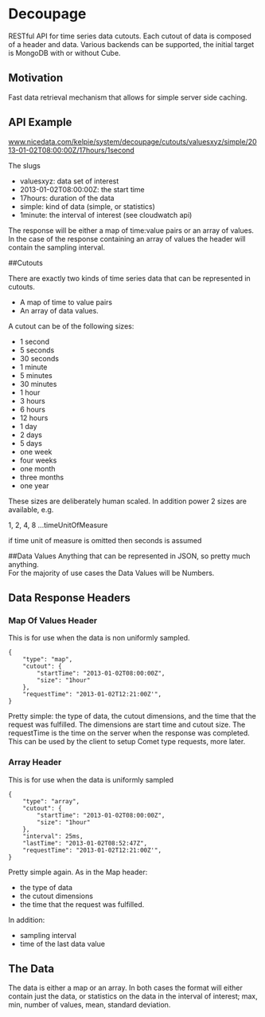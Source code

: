 Decoupage
=========

RESTful API for time series data cutouts.  Each cutout of data is 
composed of a header and data.  Various backends can be supported, the
initial target is MongoDB with or without Cube.

## Motivation

Fast data retrieval mechanism that allows for simple server side caching.

## API Example

www.nicedata.com/kelpie/system/decoupage/cutouts/valuesxyz/simple/2013-01-02T08:00:00Z/17hours/1second

The slugs

* valuesxyz: data set of interest
* 2013-01-02T08:00:00Z: the start time
* 17hours: duration of the data
* simple: kind of data (simple, or statistics)
* 1minute: the interval of interest (see cloudwatch api)

The response will be either a map of time:value pairs or an array of values.  In the
case of the response containing an array of values the header will contain the sampling interval.

##Cutouts

There are exactly two kinds of time series data that can be represented in
cutouts.  

* A map of time to value pairs 
* An array of data values. 

A cutout can be of the following sizes:

* 1 second
* 5 seconds
* 30 seconds
* 1 minute
* 5 minutes
* 30 minutes
* 1 hour
* 3 hours
* 6 hours
* 12 hours
* 1 day
* 2 days
* 5 days
* one week
* four weeks
* one month
* three months
* one year

These sizes are deliberately human scaled.  In addition power 2 sizes are available, e.g.

1, 2, 4, 8 ...timeUnitOfMeasure

if time unit of measure is omitted then seconds is assumed


##Data Values
Anything that can be represented in JSON, so pretty much anything.  
For the majority of use cases the Data Values will be Numbers.

## Data Response Headers

### Map Of Values Header

This is for use when the data is non uniformly sampled.

    {
        "type": "map",
        "cutout": {
            "startTime": "2013-01-02T08:00:00Z",
            "size": "1hour"
        },
        "requestTime": "2013-01-02T12:21:00Z'",
    }
 
Pretty simple: the type of data, the cutout dimensions, and the time that 
the request was fulfilled.  The dimensions are start time and cutout size.
The requestTime is the time on the server when the response was completed. 
This can be used by the client to setup Comet type requests, more later.

### Array Header

This is for use when the data is uniformly sampled

    {
        "type": "array",
        "cutout": {
            "startTime": "2013-01-02T08:00:00Z",
            "size": "1hour"
        },
        "interval": 25ms,
        "lastTime": "2013-01-02T08:52:47Z",
        "requestTime": "2013-01-02T12:21:00Z'",
    }

Pretty simple again.  As in the Map header: 
* the type of data
* the cutout dimensions
* the time that the request was fulfilled.  

In addition:
* sampling interval
* time of the last data value

## The Data

The data is either a map or an array.  In both cases the format will either
contain just the data, or statistics on the data in the interval of 
interest; max, min, number of values, mean, standard deviation.



